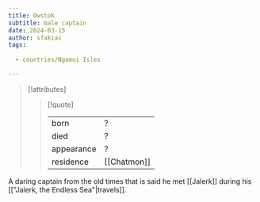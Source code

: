 ```yaml
---
title: Owstok
subtitle: male captain
date: 2024-03-15
author: sfakias
tags:
  
  - countries/Ngamui Isles

---
```

> [!attributes]
> 
> > [!quote]
> >
> > | | |
> > | --- | --- |
> > | born | ? |
> > | died | ? |
> > | appearance | ? |
> > | residence | [[Chatmon]] |

A daring captain from the old times that is said he met [[Jalerk]] during his [["Jalerk, the Endless Sea"|travels]].